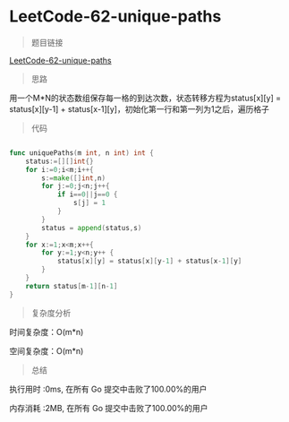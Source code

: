 # LeetCode-62-unique-paths

>题目链接

[LeetCode-62-unique-paths](https://leetcode-cn.com/problems/unique-paths/)

>思路

用一个M*N的状态数组保存每一格的到达次数，状态转移方程为status[x][y] = status[x][y-1] + status[x-1][y]，初始化第一行和第一列为1之后，遍历格子

>代码

```go

func uniquePaths(m int, n int) int {
    status:=[][]int{}
    for i:=0;i<m;i++{
        s:=make([]int,n)
        for j:=0;j<n;j++{
            if i==0||j==0 {
                s[j] = 1
            }
        }
        status = append(status,s)
    }
    for x:=1;x<m;x++{
        for y:=1;y<n;y++ {
            status[x][y] = status[x][y-1] + status[x-1][y]
        }
    }
    return status[m-1][n-1]
}

```

>复杂度分析

时间复杂度：O(m*n)

空间复杂度：O(m*n)

>总结

执行用时 :0ms, 在所有 Go 提交中击败了100.00%的用户

内存消耗 :2MB, 在所有 Go 提交中击败了100.00%的用户
